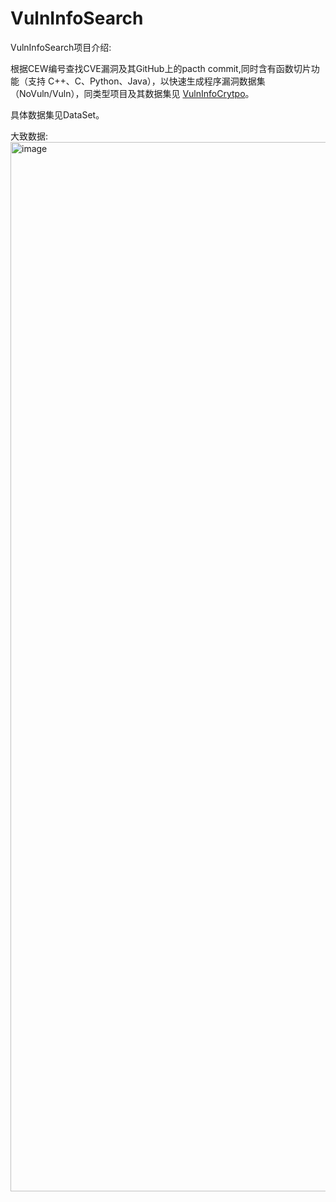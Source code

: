 # VulnInfoSearch

VulnInfoSearch项目介绍:

根据CEW编号查找CVE漏洞及其GitHub上的pacth commit,同时含有函数切片功能（支持 C++、C、Python、Java），以快速生成程序漏洞数据集（NoVuln/Vuln），同类型项目及其数据集见 [VulnInfoCrytpo](https://github.com/fe1w0/VulnInfoCrytpo)。

具体数据集见DataSet。

大致数据:
<img width="1679" alt="image" src="https://github.com/fe1w0/VulnInfoSearch/assets/50180586/fb62e1c7-bc81-4b02-a96d-1ac4b3ee6167">
